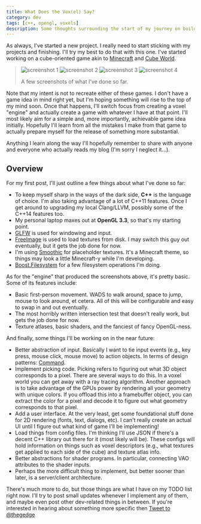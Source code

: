 ```yaml
---
title: What Does the Vox(el) Say?
category: dev
tags: [c++, opengl, voxels]
description: Some thoughts surrounding the start of my journey on building a voxel game engine.
---
```


As always, I've started a new project. I really need to start sticking with my projects and
finishing. I'll try my best to do that with this one. I've started working on a cube-oriented game
akin to [Minecraft](https://www.minecraft.net) and [Cube World](https://picroma.com/cubeworld).

<!-- prettier-ignore-start -->
> ![screenshot 1](/img/voxels/2013_11_28_1.png)
> ![screenshot 2](/img/voxels/2013_11_28_2.png)
> ![screenshot 3](/img/voxels/2013_11_29.png)
> ![screenshot 4](/img/voxels/2013_11_30.png)
>
> A few screenshots of what I've done so far.
<!-- prettier-ignore-end -->

Note that my intent is not to recreate either of these games. I don't have a game idea in mind right
yet, but I'm hoping something will rise to the top of my mind soon. Once that happens, I'll switch
focus from creating a voxel "engine" and actually create a game with whatever I have at that point.
I'll most likely aim for a simple and, more importantly, achievable game idea initially. Hopefully
I'll learn from all the mistakes I make from that game to actually prepare myself for the release of
something more substantial.

Anything I learn along the way I'll hopefully remember to share with anyone and everyone who
actually reads my blog (I'm sorry I neglect it...).

## Overview

For my first post, I'll just outline a few things about what I've done so far:

- To keep myself sharp in the ways of the dark side, **C++** is the language of choice. I'm also
  taking advantage of a lot of C++11 features. Once I get around to upgrading my local Clang/LLVM,
  possibly some of the C++14 features too.
- My personal laptop maxes out at **OpenGL 3.3**, so that's my starting point.
- [GLFW](https://www.glfw.org) is used for windowing and input.
- [FreeImage](https://freeimage.sourceforge.net) is used to load textures from disk. I may switch
  this guy out eventually, but it gets the job done for now.
- I'm using [Smoothic](https://www.minecrafttexturepacks.com/smoothic/) for placeholder textures.
  It's a Minecraft theme, so things may look a little Minecraft-y while I'm developing.
- [Boost.Filesystem](https://www.boost.org/doc/libs/1_55_0/libs/filesystem/doc/) for a few
  filesystem operations I'm doing.

As for the "engine" that produced the screenshots above, it's pretty basic. Some of its features
include:

- Basic first-person movement. WADS to walk around, space to jump, mouse to look around, et cetera.
  All of this will be configurable and easy to swap in and out eventually.
- The most horribly written intersection test that doesn't really work, but gets the job done for
  now.
- Texture atlases, basic shaders, and the fanciest of fancy OpenGL-ness.

And finally, some things I'll be working on in the near future:

- Better abstraction of input. Basically I want to tie input events (e.g., key press, mouse click,
  mouse move) to action objects. In terms of design patterns:
  [Command](https://en.wikipedia.org/wiki/Command_pattern).
- Implement picking code. Picking refers to figuring out what 3D object corresponds to a pixel.
  There are several ways to do this. In a voxel world you can get away with a ray tracing algorithm.
  Another approach is to take advantage of the GPUs power by rendering all your geometry with unique
  colors. If you offload this into a framebuffer object, you can extract the color for a pixel and
  decode it to figure out what geometry corresponds to that pixel.
- Add a user interface. At the very least, get some foundational stuff done for 2D rendering (fonts,
  text, dialogs, etc). I can't really create an actual UI until I figure out what kind of game I'll
  be implementing!
- Load things from config files. I'm thinking I'll use JSON if there's a decent C++ library out
  there for it (most likely will be). These configs will hold information on things such as voxel
  descriptors (e.g., what textures get applied to each side of the cube) and texture atlas info.
- Better abstractions for shader programs. In particular, connecting VAO attributes to the shader
  inputs.
- Perhaps the more difficult thing to implement, but better sooner than later, is a server/client
  architecture.

There's much more to do, but those things are what I have on my TODO list right now. I'll try to
post small updates whenever I implement any of them, and maybe even post other dev-related things in
between. If you're interested in hearing about something more specific then
[Tweet to @thegedge](https://twitter.com/intent/tweet?screen_name=thegedge)
